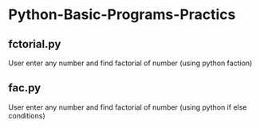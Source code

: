 # Python-Basic-Programs-Practics

## fctorial.py 

User enter any number and find factorial of number (using python faction)

## fac.py

User enter any number and find factorial of number (using python if else conditions)
